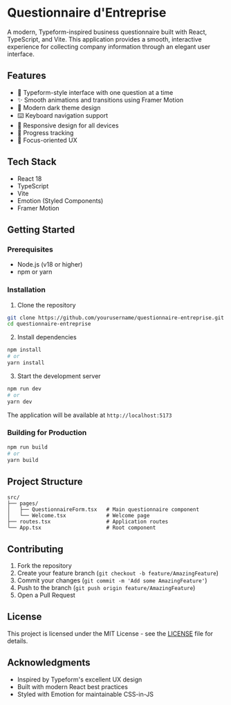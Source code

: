 # Questionnaire d'Entreprise

A modern, Typeform-inspired business questionnaire built with React, TypeScript, and Vite. This application provides a smooth, interactive experience for collecting company information through an elegant user interface.

## Features

- 🎨 Typeform-style interface with one question at a time
- ✨ Smooth animations and transitions using Framer Motion
- 🌙 Modern dark theme design
- ⌨️ Keyboard navigation support
- 📱 Responsive design for all devices
- 🔄 Progress tracking
- 🎯 Focus-oriented UX

## Tech Stack

- React 18
- TypeScript
- Vite
- Emotion (Styled Components)
- Framer Motion

## Getting Started

### Prerequisites

- Node.js (v18 or higher)
- npm or yarn

### Installation

1. Clone the repository
```bash
git clone https://github.com/yourusername/questionnaire-entreprise.git
cd questionnaire-entreprise
```

2. Install dependencies
```bash
npm install
# or
yarn install
```

3. Start the development server
```bash
npm run dev
# or
yarn dev
```

The application will be available at `http://localhost:5173`

### Building for Production

```bash
npm run build
# or
yarn build
```

## Project Structure

```
src/
├── pages/
│   ├── QuestionnaireForm.tsx   # Main questionnaire component
│   └── Welcome.tsx             # Welcome page
├── routes.tsx                  # Application routes
└── App.tsx                     # Root component
```

## Contributing

1. Fork the repository
2. Create your feature branch (`git checkout -b feature/AmazingFeature`)
3. Commit your changes (`git commit -m 'Add some AmazingFeature'`)
4. Push to the branch (`git push origin feature/AmazingFeature`)
5. Open a Pull Request

## License

This project is licensed under the MIT License - see the [LICENSE](LICENSE) file for details.

## Acknowledgments

- Inspired by Typeform's excellent UX design
- Built with modern React best practices
- Styled with Emotion for maintainable CSS-in-JS
